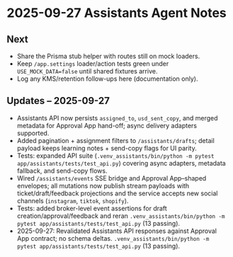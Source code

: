 # 2025-09-27 Assistants Agent Notes

## Next
- Share the Prisma stub helper with routes still on mock loaders.
- Keep `/app.settings` loader/action tests green under `USE_MOCK_DATA=false` until shared fixtures arrive.
- Log any KMS/retention follow-ups here (documentation only).

## Updates – 2025-09-27
- Assistants API now persists `assigned_to`, `usd_sent_copy`, and merged metadata for Approval App hand-off; async delivery adapters supported.
- Added pagination + assignment filters to `/assistants/drafts`; detail payload keeps learning notes + send-copy flags for UI parity.
- Tests: expanded API suite (`.venv_assistants/bin/python -m pytest app/assistants/tests/test_api.py`) covering async adapters, metadata fallback, and send-copy flows.
- Wired `/assistants/events` SSE bridge and Approval App–shaped envelopes; all mutations now publish stream payloads with ticket/draft/feedback projections and the service accepts new social channels (`instagram`, `tiktok`, `shopify`).
- Tests: added broker-level event assertions for draft creation/approval/feedback and reran `.venv_assistants/bin/python -m pytest app/assistants/tests/test_api.py` (13 passing).
- 2025-09-27: Revalidated Assistants API responses against Approval App contract; no schema deltas. `.venv_assistants/bin/python -m pytest app/assistants/tests/test_api.py` (13 passing).